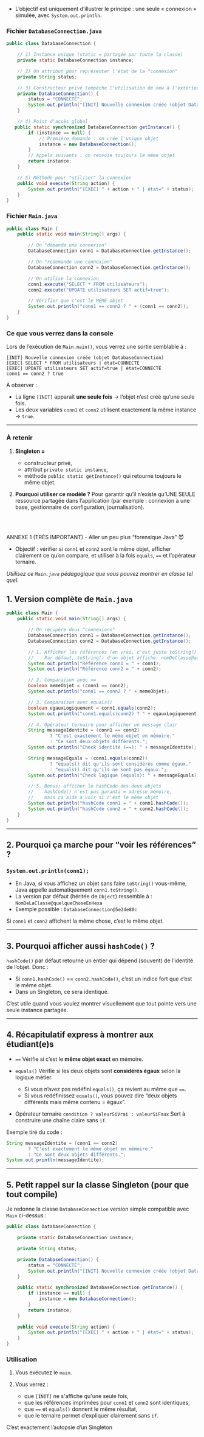 - L’objectif est uniquement d’illustrer le principe : une seule « connexion » simulée, avec `System.out.println`.

### Fichier `DatabaseConnection.java`

```java
public class DatabaseConnection {

    // 1) Instance unique (static = partagée par toute la classe)
    private static DatabaseConnection instance;

    // 2) Un attribut pour représenter l'état de la "connexion"
    private String status;

    // 3) Constructeur privé (empêche l'utilisation de new à l'extérieur)
    private DatabaseConnection() {
        status = "CONNECTÉ";
        System.out.println("[INIT] Nouvelle connexion créée (objet DatabaseConnection)");
    }

    // 4) Point d'accès global
   public static synchronized DatabaseConnection getInstance() {
        if (instance == null) {
            // Première demande : on crée l'unique objet
            instance = new DatabaseConnection();
        }
        // Appels suivants : on renvoie toujours le même objet
        return instance;
    }

    // 5) Méthode pour "utiliser" la connexion
    public void execute(String action) {
        System.out.println("[EXEC] " + action + " | état=" + status);
    }
}
```

### Fichier `Main.java`

```java
public class Main {
    public static void main(String[] args) {

        // On "demande une connexion"
        DatabaseConnection conn1 = DatabaseConnection.getInstance();

        // On "redemande une connexion"
        DatabaseConnection conn2 = DatabaseConnection.getInstance();

        // On utilise la connexion
        conn1.execute("SELECT * FROM utilisateurs");
        conn2.execute("UPDATE utilisateurs SET actif=true");

        // Vérifier que c'est le MÊME objet
        System.out.println("conn1 == conn2 ? " + (conn1 == conn2));
    }
}
```

### Ce que vous verrez dans la console

Lors de l’exécution de `Main.main()`, vous verrez une sortie semblable à :

```text
[INIT] Nouvelle connexion créée (objet DatabaseConnection)
[EXEC] SELECT * FROM utilisateurs | état=CONNECTÉ
[EXEC] UPDATE utilisateurs SET actif=true | état=CONNECTÉ
conn1 == conn2 ? true
```

À observer :

* La ligne `[INIT]` apparaît **une seule fois** → l’objet n’est créé qu’une seule fois.
* Les deux variables `conn1` et `conn2` utilisent exactement la même instance → `true`.

---

### À retenir 

1. **Singleton =**

   * constructeur privé,
   * attribut `private static instance`,
   * méthode `public static getInstance()` qui retourne toujours le même objet.

2. **Pourquoi utiliser ce modèle ?**
   Pour garantir qu’il n’existe qu’UNE SEULE ressource partagée dans l’application (par exemple : connexion à une base, gestionnaire de configuration, journalisation).

<br/>
<br/>

ANNEXE 1 (TRÈS IMPORTANT) - Aller un peu plus “forensique Java” 😈


- Objectif : vérifier si `conn1` et `conn2` sont le même objet, afficher clairement ce qu’on compare, et utiliser à la fois `equals`, `==` et l’opérateur ternaire.

*Utiilisez ce `Main.java` pédagogique que vous pouvez montrer en classe tel quel.*



## 1. Version complète de `Main.java`

```java
public class Main {
    public static void main(String[] args) {

        // On récupère deux "connexions"
        DatabaseConnection conn1 = DatabaseConnection.getInstance();
        DatabaseConnection conn2 = DatabaseConnection.getInstance();

        // 1. Afficher les références (en vrai, c'est juste toString() par défaut)
        //    Par défaut, toString() d'un objet affiche: nomDeClasse@adresseEnHexa
        System.out.println("Référence conn1 = " + conn1);
        System.out.println("Référence conn2 = " + conn2);

        // 2. Comparaison avec ==
        boolean memeObjet = (conn1 == conn2);
        System.out.println("conn1 == conn2 ? " + memeObjet);

        // 3. Comparaison avec equals()
        boolean egauxLogiquement = conn1.equals(conn2);
        System.out.println("conn1.equals(conn2) ? " + egauxLogiquement);

        // 4. Opérateur ternaire pour afficher un message clair
        String messageIdentite = (conn1 == conn2)
                ? "C'est exactement le même objet en mémoire."
                : "Ce sont deux objets différents.";
        System.out.println("Check identité (==): " + messageIdentite);

        String messageEquals = (conn1.equals(conn2))
                ? "equals() dit qu'ils sont considérés comme égaux."
                : "equals() dit qu'ils ne sont pas égaux.";
        System.out.println("Check logique (equals): " + messageEquals);

        // 5. Bonus: afficher le hashCode des deux objets
        //    hashCode() n'est pas garanti = adresse mémoire,
        //    mais ça aide à voir si c'est le même objet
        System.out.println("hashCode conn1 = " + conn1.hashCode());
        System.out.println("hashCode conn2 = " + conn2.hashCode());
    }
}
```

---

## 2. Pourquoi ça marche pour “voir les références” ?

### `System.out.println(conn1);`

* En Java, si vous affichez un objet sans faire `toString()` vous-même,
  Java appelle automatiquement `conn1.toString()`.
* La version par défaut (héritée de `Object`) ressemble à :
  `NomDeLaClasse@quelqueChoseEnHexa`
* Exemple possible :
  `DatabaseConnection@5e2de80c`

Si `conn1` et `conn2` affichent la même chose, c’est le même objet.

---

## 3. Pourquoi afficher aussi `hashCode()` ?

`hashCode()` par défaut retourne un entier qui dépend (souvent) de l’identité de l’objet.
Donc :

* Si `conn1.hashCode()` == `conn2.hashCode()`, c’est un indice fort que c’est le même objet.
* Dans un Singleton, ce sera identique.

C’est utile quand vous voulez montrer visuellement que tout pointe vers une seule instance partagée.

---

## 4. Récapitulatif express à montrer aux étudiant(e)s

* `==`
  Vérifie si c’est le **même objet exact** en mémoire.

* `equals()`
  Vérifie si les deux objets sont **considérés égaux** selon la logique métier.

  * Si vous n’avez pas redéfini `equals()`, ça revient au même que `==`.
  * Si vous redéfinissez `equals()`, vous pouvez dire “deux objets différents mais même contenu = égaux”.

* Opérateur ternaire `condition ? valeurSiVrai : valeurSiFaux`
  Sert à construire une chaîne claire sans `if`.

Exemple tiré du code :

```java
String messageIdentite = (conn1 == conn2)
        ? "C'est exactement le même objet en mémoire."
        : "Ce sont deux objets différents.";
System.out.println(messageIdentite);
```

---

## 5. Petit rappel sur la classe Singleton (pour que tout compile)

Je redonne la classe `DatabaseConnection` version simple compatible avec `Main` ci-dessus :

```java
public class DatabaseConnection {

    private static DatabaseConnection instance;

    private String status;

    private DatabaseConnection() {
        status = "CONNECTÉ";
        System.out.println("[INIT] Nouvelle connexion créée (objet DatabaseConnection)");
    }

    public static synchronized DatabaseConnection getInstance() {
        if (instance == null) {
            instance = new DatabaseConnection();
        }
        return instance;
    }

    public void execute(String action) {
        System.out.println("[EXEC] " + action + " | état=" + status);
    }
}
```



### Utilisation 

1. Vous exécutez le `main`.
2. Vous verrez :

   * que `[INIT]` ne s'affiche qu'une seule fois,
   * que les références imprimées pour `conn1` et `conn2` sont identiques,
   * que `==` et `equals()` donnent le même résultat,
   * que le ternaire permet d’expliquer clairement sans `if`.

C’est exactement l’autopsie d’un Singleton 
